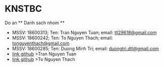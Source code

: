 # KNSTBC
Do an
** Danh sach nhom **
- MSSV: 18600313; Ten: Tran Nguyen Tuan; email: tll29618@gmail.com
- MSSV: 18600242; Ten: To Nguyen Thach; email: tonguyenthach@gmail.com
- MSSV: 18600285; Ten: Duong Minh Tri; email: duongtri.dtl@gmail.com
- [link github](https://github.com/Trannguyentuan/KNSTBC) >Tran Nguyen Tuan
- [link github](https://github.com/ToNguyenThach/KNSTBC) >To Nguyen Thach
